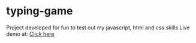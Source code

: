 # typing-game

Project developed for fun to test out my javascript, html and css skills
Live demo at:
[Click here](https://beamish-marzipan-a13f6c.netlify.app/)
